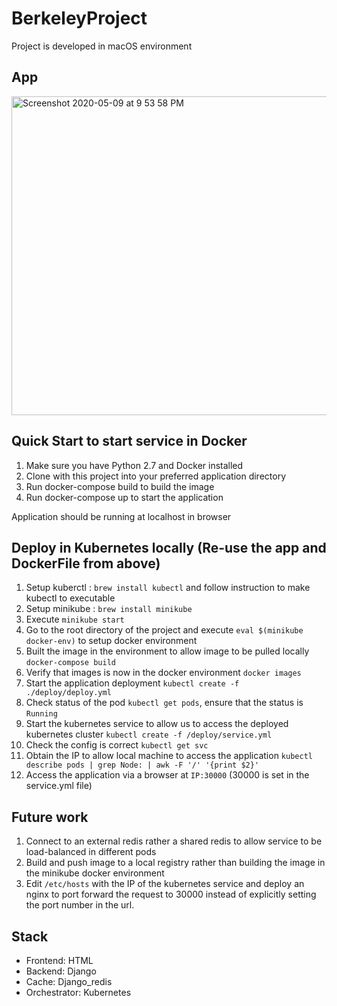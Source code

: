 # BerkeleyProject

Project is developed in macOS environment

## App

<img width="510" alt="Screenshot 2020-05-09 at 9 53 58 PM" src="https://user-images.githubusercontent.com/21097132/81475657-26847a80-9240-11ea-87a3-79b64bf963fb.png">


## Quick Start to start service in Docker

1. Make sure you have Python 2.7 and Docker installed
2. Clone with this project into your preferred application directory
3. Run docker-compose build to build the image
4. Run docker-compose up to start the application

Application should be running at localhost in browser


## Deploy in Kubernetes locally (Re-use the app and DockerFile from above)

1. Setup kuberctl : `brew install kubectl` and follow instruction to make kubectl to executable
2. Setup minikube : `brew install minikube`
3. Execute `minikube start`
4. Go to the root directory of the project and execute `eval $(minikube docker-env)` to setup docker environment
5. Built the image in the environment to allow image to be pulled locally `docker-compose build`
6. Verify that images is now in the docker environment `docker images`
7. Start the application deployment  `kubectl create -f ./deploy/deploy.yml`
8. Check status of the pod `kubectl get pods`, ensure that the status is `Running`
9. Start the kubernetes service to allow us to access the deployed kubernetes cluster `kubectl create -f /deploy/service.yml`
10. Check the config is correct `kubectl get svc`  
11. Obtain the IP to allow local machine to access the application `kubectl describe pods | grep Node: | awk -F '/' '{print $2}'`
12. Access the application via a browser at `IP:30000` (30000 is set in the service.yml file)


## Future work
1. Connect to an external redis rather a shared redis to allow service to be load-balanced in different pods
2. Build and push image to a local registry rather than building the image in the minikube docker environment
3. Edit `/etc/hosts` with the IP of the kubernetes service and deploy an nginx to port forward the request to 30000 instead of explicitly setting the port number in the url. 

## Stack
- Frontend: HTML
- Backend: Django
- Cache: Django_redis
- Orchestrator: Kubernetes
